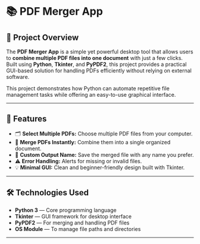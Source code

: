 # 📚 PDF Merger App

## 🧩 Project Overview
The **PDF Merger App** is a simple yet powerful desktop tool that allows users to **combine multiple PDF files into one document** with just a few clicks.  
Built using **Python**, **Tkinter**, and **PyPDF2**, this project provides a practical GUI-based solution for handling PDFs efficiently without relying on external software.

This project demonstrates how Python can automate repetitive file management tasks while offering an easy-to-use graphical interface.

---

## 🚀 Features
- 🗂️ **Select Multiple PDFs:** Choose multiple PDF files from your computer.  
- 🔄 **Merge PDFs Instantly:** Combine them into a single organized document.  
- 💾 **Custom Output Name:** Save the merged file with any name you prefer.  
- ⚠️ **Error Handling:** Alerts for missing or invalid files.  
- 💡 **Minimal GUI:** Clean and beginner-friendly design built with Tkinter.  

---

## 🛠️ Technologies Used
- **Python 3** — Core programming language  
- **Tkinter** — GUI framework for desktop interface  
- **PyPDF2** — For merging and handling PDF files  
- **OS Module** — To manage file paths and directories  

---

